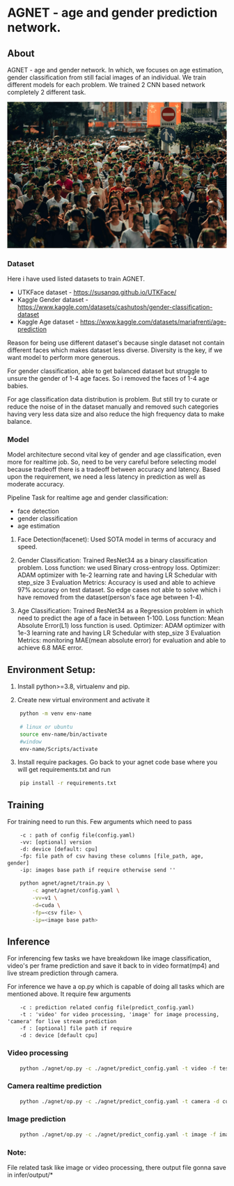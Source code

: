 # AGNET - age and gender prediction network.
## About
AGNET - age and gender network. In which, we focuses on age estimation, gender classification from still facial images of an individual. We train different models for each problem. We trained 2 CNN based network completely 2 different task.

![alt text](https://github.com/deepakdhull80/agnet/blob/main/test/images/predict/owen-cannon-6TLCSMj8zgE-unsplash.jpg?raw=true)
### Dataset

Here i have used listed datasets to train AGNET.
- UTKFace dataset - https://susanqq.github.io/UTKFace/
- Kaggle Gender dataset - https://www.kaggle.com/datasets/cashutosh/gender-classification-dataset
- Kaggle Age dataset - https://www.kaggle.com/datasets/mariafrenti/age-prediction

Reason for being use different dataset's because single dataset not contain different faces which makes dataset less diverse. Diversity is the key, if we want model to perform more generous. 

For gender classification, able to get balanced dataset but struggle to unsure the gender of 1-4 age faces. So i removed the faces of 1-4 age babies.

For age classification data distribution is problem. But still try to curate or reduce the noise of in the dataset manually and removed such categories having very less data size and also reduce the high frequency data to make balance.

### Model

Model architecture second vital key of gender and age classification, even more for realtime job. So, need to be very careful before selecting model because tradeoff there is a tradeoff between accuracy and latency.
Based upon the requirement, we need a less latency in prediction as well as moderate accuracy. 

Pipeline Task for realtime age and gender classification:
- face detection
- gender classification
- age estimation

1. Face Detection(facenet):  Used SOTA model in terms of accuracy and speed.

2. Gender Classification: Trained ResNet34 as a binary classification problem.
    Loss function: we used Binary cross-entropy loss.
    Optimizer: ADAM optimizer with 1e-2 learning rate and having LR Schedular with step_size 3
    Evaluation Metrics: Accuracy is used and able to achieve 97% accuracy on test dataset. So edge cases not able to solve which i have removed from the dataset(person's face age between 1-4). 

3. Age Classification: Trained ResNet34 as a Regression problem in which need to predict the age of a face in between 1-100.
    Loss function: Mean Absolute Error(L1) loss function is used.
    Optimizer: ADAM optimizer with 1e-3 learning rate and having LR Schedular with step_size 3
    Evaluation Metrics: monitoring MAE(mean absolute error) for evaluation and able to achieve 6.8 MAE error.


## Environment Setup:
1. Install python>=3.8, virtualenv and pip.

2. Create new virtual environment and activate it
```bash
    python -m venv env-name
```
```bash
    # linux or ubuntu
    source env-name/bin/activate
    #window
    env-name/Scripts/activate
```

3. Install require packages. Go back to your agnet code base where you will get requirements.txt and run
```bash
    pip install -r requirements.txt
```

## Training
For training need to run this. Few arguments which need to pass
```
    -c : path of config file(config.yaml)
    -vv: [optional] version
    -d: device [default: cpu]
    -fp: file path of csv having these columns [file_path, age, gender]
    -ip: images base path if require otherwise send ''
```

```bash
    python agnet/agnet/train.py \
        -c agnet/agnet/config.yaml \
        -vv=v1 \
        -d=cuda \
        -fp=<csv file> \
        -ip=<image base path>
```

## Inference
For inferencing few tasks we have breakdown like image classification, video's per frame prediction and save it back to in video format(mp4) and live stream prediction through camera.

For inference we have a op.py which is capable of doing all tasks which are mentioned above. It require few arguments
```
    -c : prediction related config file(predict_config.yaml)
    -t : 'video' for video processing, 'image' for image processing, 'camera' for live stream prediction
    -f : [optional] file path if require
    -d : device [default cpu] 
```
### Video processing
```bash
    python ./agnet/op.py -c ./agnet/predict_config.yaml -t video -f test/video/test.mp4 -d cuda
```

### Camera realtime prediction
```bash
    python ./agnet/op.py -c ./agnet/predict_config.yaml -t camera -d cuda
```

### Image prediction
```bash
    python ./agnet/op.py -c ./agnet/predict_config.yaml -t image -f image.jpg -d cuda
```

### Note:

File related task like image or video processing, there output file gonna save in infer/output/*
